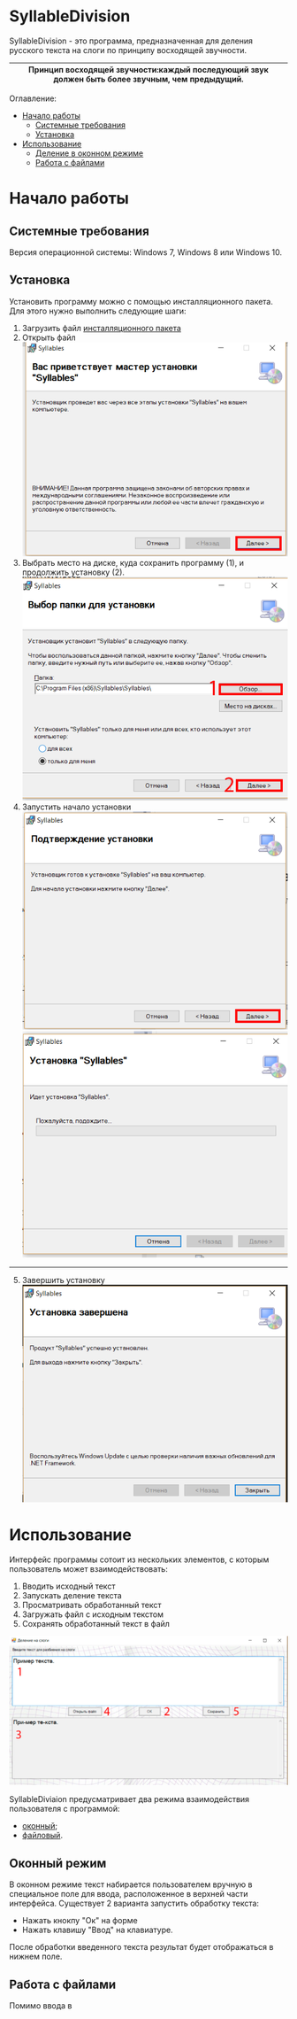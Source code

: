 # SyllableDivision



SyllableDivision - это программа, предназначенная для деления русского текста на слоги по принципу восходящей звучности.

| **Принцип восходящей звучности**:каждый последующий звук должен быть более звучным, чем предыдущий.|
|---|



Оглавление:
- [Начало работы](#start_working)
	- [Системные требования](#requirements)
	- [Установка](#installation)
- [Использование](#usage)
	- [Деление в оконном режиме](#window-mode)
	- [Работа с файлами](#file-mode)
# Начало работы
## Системные требования
Версия операционной системы: Windows 7, Windows 8 или Windows 10.
## Установка
Установить программу можно с помощью инсталляционного пакета. Для этого нужно выполнить следующие шаги:
1. Загрузить файл [инсталляционного пакета](https://github.com/GurovaAnya/SyllableDivision/blob/master/SyllablesSetup.msi)
2. Открыть файл
![Image](https://github.com/GurovaAnya/SyllableDivision/blob/master/images/installation1.png)
3. Выбрать место на диске, куда сохранить программу (1), и продолжить установку (2).
![Image](https://github.com/GurovaAnya/SyllableDivision/blob/master/images/installation2.png)
4. Запустить начало установки
![Image](https://github.com/GurovaAnya/SyllableDivision/blob/master/images/installation3.png) ![Image](https://github.com/GurovaAnya/SyllableDivision/blob/master/images/installation4.png)
---
5. Завершить установку
![Image](https://github.com/GurovaAnya/SyllableDivision/blob/master/images/installation5.png)
# Использование
Интерфейс программы сотоит из нескольких элементов, с которым пользователь может взаимодействовать:
1. Вводить исходный текст
2. Запускать деление текста
3. Просматривать обработанный текст
4. Загружать файл с исходным текстом
5. Сохранять обработанный текст в файл

![alt text](https://github.com/GurovaAnya/SyllableDivision/blob/master/images/window-mode.png "Оконный режим")

SyllableDiviaion предусматривает два режима взаимодействия пользователя с программой:
- [оконный](#window-mode);
- [файловый](#file-mode).

## Оконный режим 
В оконном режиме текст набирается пользователем вручную в специальное поле для ввода, расположенное в верхней части интерфейса. 
Существует 2 варианта запустить обработку текста:
- Нажать кнокпу "Ок" на форме
- Нажать клавишу "Ввод" на клавиатуре.

После обработки введенного текста результат будет отображаться в нижнем поле. 

## Работа с файлами
Помимо ввода в 
